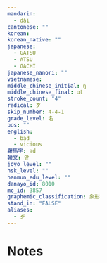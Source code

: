 ```yaml
---
mandarin:
  - dǎi
cantonese: ""
korean:
korean_native: ""
japanese:
  - GATSU
  - ATSU
  - GACHI
japanese_nanori: ""
vietnamese:
middle_chinese_initial: ŋ
middle_chinese_final: ɑt
stroke_count: "4"
radical: 歹
skip_number: 4-4-1
grade_level: 名
pos: ""
english:
  - bad
  - vicious
羅馬字: ad
韓文: 앋
joyo_level: ""
hsk_level: ""
hanmun_edu_level: ""
danayo_id: 8010
mc_id: 3857
graphemic_classification: 象形
stand_in: "FALSE"
aliases:
  - 歺
---
```


# Notes
